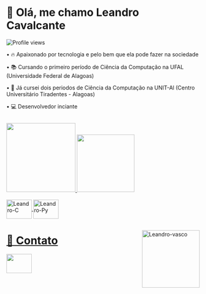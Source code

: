 # 🦆 Olá, me chamo Leandro Cavalcante

<p align="left"> <img src="https://komarev.com/ghpvc/?username=leandro-odev-dev&color=lightgrey&style=for-the-badge" alt="Profile views" /> </p>

• 🔥 Apaixonado por tecnologia e pelo bem que ela pode fazer na sociedade

• 📚 Cursando o primeiro período de Ciência da Computação na UFAL (Universidade Federal de Alagoas)

• 📘 Já cursei dois periodos de Ciência da Computação na UNIT-Al (Centro Universitário Tiradentes - Alagoas)

• 💻 Desenvolvedor inciante

##

<div>
  <a href="https://github.com/leandro-odev/">
  <img height="180em" src="https://github-readme-stats.vercel.app/api?username=leandro-odev&theme=dark&show_icons=true&include_all_commits=true&count_private=true">
  <img  height="150em" src="https://github-readme-stats-sigma-five.vercel.app/api/top-langs/?username=leandro-odev&layout=compact&langs_count=16&theme=dark"/>
</div>
<div style="display: inline_block"><br>
  <img align="center" alt="Leandro-C" height="50" width="66" src="https://cdn.jsdelivr.net/gh/devicons/devicon/icons/c/c-plain.svg">
  <img align="center" alt="Leandro-Py" height="50" width="66" src="https://cdn.jsdelivr.net/gh/devicons/devicon/icons/python/python-original-wordmark.svg">
  
  ##
  
  <img align="right" alt="Leandro-vasco" height="150" width="150" src="https://media3.giphy.com/media/v1.Y2lkPTc5MGI3NjExNGQ0ZGQ0MDI3N2Y0YmI4ZjhhZTNkMzE4MmQyMWM5YmI3OTZhYzhjYSZjdD1n/euZVS7E54UQdd5Cmmn/giphy.gif">
</div>

  
# **🔔 Contato**
<div>
  <a href="https://www.linkedin.com/in/leandro-wanderley-5b27a3233/" target="_blank"><img src="https://cdn.jsdelivr.net/gh/devicons/devicon/icons/linkedin/linkedin-original.svg" target="_blank" height="50" width="66"></a>
</div>

  ##
